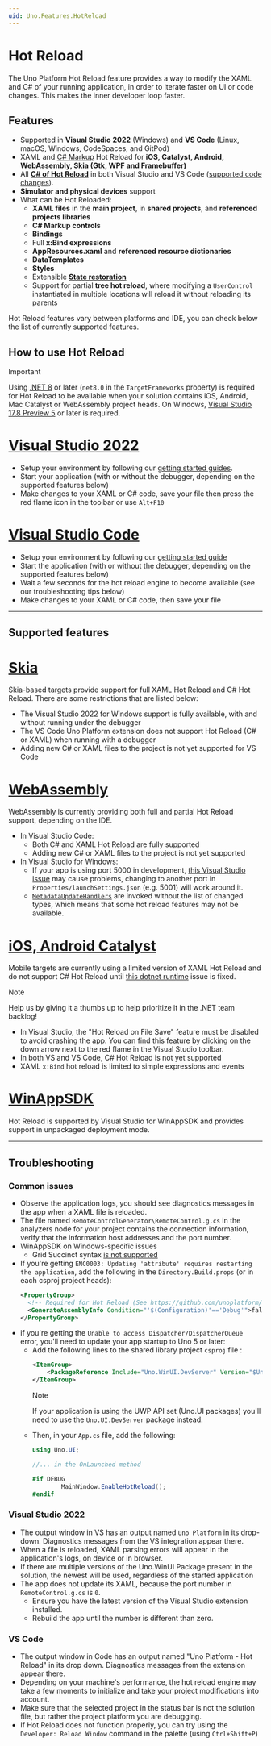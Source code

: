 ```yaml
---
uid: Uno.Features.HotReload
---
```


# Hot Reload

The Uno Platform Hot Reload feature provides a way to modify the XAML and C# of your running application, in order to iterate faster on UI or code changes. This makes the inner developer loop faster.

## Features
- Supported in **Visual Studio 2022** (Windows) and **VS Code** (Linux, macOS, Windows, CodeSpaces, and GitPod)
- XAML and [C# Markup](xref:Reference.Markup.GettingStarted) Hot Reload for **iOS, Catalyst, Android, WebAssembly, Skia (Gtk, WPF and Framebuffer)**
- All **[C# of Hot Reload](https://learn.microsoft.com/en-us/visualstudio/debugger/hot-reload)** in both Visual Studio and VS Code ([supported code changes](https://learn.microsoft.com/en-us/visualstudio/debugger/supported-code-changes-csharp)).
- **Simulator and physical devices** support
- What can be Hot Reloaded:
  - **XAML files** in the **main project**, in **shared projects**, and **referenced projects libraries**
  - **C# Markup controls**
  - **Bindings**
  - Full **x:Bind expressions**
  - **AppResources.xaml** and **referenced resource dictionaries**
  - **DataTemplates**
  - **Styles**
  - Extensible [**State restoration**](xref:Uno.Contributing.Internals.HotReload)
  - Support for partial **tree hot reload**, where modifying a `UserControl` instantiated in multiple locations will reload it without reloading its parents

Hot Reload features vary between platforms and IDE, you can check below the list of currently supported features.

## How to use Hot Reload

> [!IMPORTANT]
> Using [.NET 8](https://dotnet.microsoft.com/en-us/download/dotnet/8.0) or later (`net8.0` in the `TargetFrameworks` property) is required for Hot Reload to be available when your solution contains iOS, Android, Mac Catalyst or WebAssembly project heads. On Windows, [Visual Studio 17.8 Preview 5](https://visualstudio.microsoft.com/vs/preview) or later is required.

# [**Visual Studio 2022**](#tab/vswin)
- Setup your environment by following our [getting started guides](xref:Uno.GetStarted.vs2022).
- Start your application (with or without the debugger, depending on the supported features below)
- Make changes to your XAML or C# code, save your file then press the red flame icon in the toolbar or use `Alt+F10`

# [**Visual Studio Code**](#tab/vscode)
- Setup your environment by following our [getting started guide](xref:Uno.GetStarted.vscode)
- Start the application (with or without the debugger, depending on the supported features below)
- Wait a few seconds for the hot reload engine to become available (see our troubleshooting tips below)
- Make changes to your XAML or C# code, then save your file

***

## Supported features

# [**Skia**](#tab/skia)

Skia-based targets provide support for full XAML Hot Reload and C# Hot Reload. There are some restrictions that are listed below:

- The Visual Studio 2022 for Windows support is fully available, with and without running under the debugger
- The VS Code Uno Platform extension does not support Hot Reload (C# or XAML) when running with a debugger
- Adding new C# or XAML files to the project is not yet supported for VS Code

# [**WebAssembly**](#tab/wasm)

WebAssembly is currently providing both full and partial Hot Reload support, depending on the IDE.

- In Visual Studio Code:
  - Both C# and XAML Hot Reload are fully supported
  - Adding new C# or XAML files to the project is not yet supported
- In Visual Studio for Windows:
  - If your app is using port 5000 in development, [this Visual Studio issue](https://developercommunity.visualstudio.com/t/BrowserLink-WebSocket-is-disconnecting-a/10500228) may cause problems, changing to another port in `Properties/launchSettings.json` (e.g. 5001) will work around it.
  - [`MetadataUpdateHandlers`](https://learn.microsoft.com/en-us/dotnet/api/system.reflection.metadata.metadataupdatehandlerattribute?view=net-7.0) are invoked without the list of changed types, which means that some hot reload features may not be available.

# [**iOS, Android Catalyst**](#tab/mobile)

Mobile targets are currently using a limited version of XAML Hot Reload and do not support C# Hot Reload until [this dotnet runtime](https://github.com/dotnet/runtime/issues/93860) issue is fixed.

> [!NOTE]
> Help us by giving it a thumbs up to help prioritize it in the .NET team backlog!

- In Visual Studio, the "Hot Reload on File Save" feature must be disabled to avoid crashing the app. You can find this feature by clicking on the down arrow next to the red flame in the Visual Studio toolbar.
- In both VS and VS Code, C# Hot Reload is not yet supported
- XAML `x:Bind` hot reload is limited to simple expressions and events

# [**WinAppSDK**](#tab/winappsdk)

Hot Reload is supported by Visual Studio for WinAppSDK and provides support in unpackaged deployment mode.

***

## Troubleshooting

### Common issues
- Observe the application logs, you should see diagnostics messages in the app when a XAML file is reloaded.
- The file named `RemoteControlGenerator\RemoteControl.g.cs` in the analyzers node for your project contains the connection information, verify that the information host addresses and the port number.
- WinAppSDK on Windows-specific issues
    - Grid Succinct syntax [is not supported](https://github.com/microsoft/microsoft-ui-xaml/issues/7043#issuecomment-1120061686)
- If you're getting `ENC0003: Updating 'attribute' requires restarting the application`, add the following in the `Directory.Build.props` (or in each csproj project heads):
  ```xml
  <PropertyGroup>
    <!-- Required for Hot Reload (See https://github.com/unoplatform/uno.templates/issues/376) -->
    <GenerateAssemblyInfo Condition="'$(Configuration)'=='Debug'">false</GenerateAssemblyInfo>
  </PropertyGroup>
  ```
- if you're getting the `Unable to access Dispatcher/DispatcherQueue` error, you'll need to update your app startup to Uno 5 or later:
  - Add the following lines to the shared library project `csproj` file :
    ```xml
    <ItemGroup>
        <PackageReference Include="Uno.WinUI.DevServer" Version="$UnoWinUIVersion$" Condition="'$(Configuration)'=='Debug'" />
    </ItemGroup>
    ```
    > [!NOTE]
    > If your application is using the UWP API set (Uno.UI packages) you'll need to use the `Uno.UI.DevServer` package instead.
  - Then, in your `App.cs` file, add the following:
    ```csharp
    using Uno.UI;

    //... in the OnLaunched method

    #if DEBUG
            MainWindow.EnableHotReload();
    #endif
    ```

### Visual Studio 2022
- The output window in VS has an output named `Uno Platform` in its drop-down. Diagnostics messages from the VS integration appear there.
- When a file is reloaded, XAML parsing errors will appear in the application's logs, on device or in browser.
- If there are multiple versions of the Uno.WinUI Package present in the solution, the newest will be used, regardless of the started application
- The app does not update its XAML, because the port number in `RemoteControl.g.cs` is `0`.
    - Ensure you have the latest version of the Visual Studio extension installed.
    - Rebuild the app until the number is different than zero.

### VS Code
- The output window in Code has an output named "Uno Platform - Hot Reload" in its drop down. Diagnostics messages from the extension appear there.
- Depending on your machine's performance, the hot reload engine may take a few moments to initialize and take your project modifications into account.
- Make sure that the selected project in the status bar is not the solution file, but rather the project platform you are debugging.
- If Hot Reload does not function properly, you can try using the `Developer: Reload Window` command in the palette (using `Ctrl+Shift+P`)
